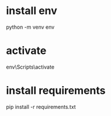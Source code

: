 # install env
python -m venv env
# activate
env\Scripts\activate    
# install requirements 
pip install -r requirements.txt